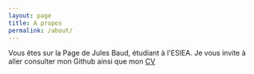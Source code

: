 ```yaml
---
layout: page
title: A propos
permalink: /about/
---
```


Vous êtes sur la Page de Jules Baud, étudiant à l'ESIEA.
Je vous invite à aller consulter mon Github ainsi que mon [CV](http://jules-baud.me/about/curriculum-vitae.pdf)